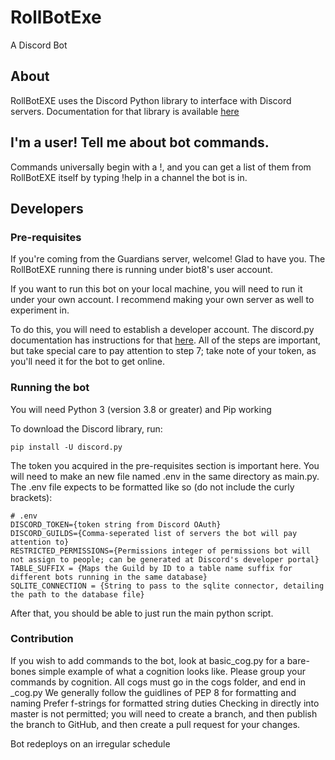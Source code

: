 # RollBotExe

A Discord Bot

## About

RollBotEXE uses the Discord Python library to interface with Discord servers. Documentation for that library is available [here](https://discordpy.readthedocs.io/en/latest/)

## I'm a user! Tell me about bot commands.

Commands universally begin with a !, and you can get a list of them from RollBotEXE itself by typing !help in a channel the bot is in.

## Developers
### Pre-requisites

If you're coming from the Guardians server, welcome! Glad to have you. The RollBotEXE running there is running under biot8's user account.

If you want to run this bot on your local machine, you will need to run it under your own account. I recommend making your own server as well
to experiment in.

To do this, you will need to establish a developer account. The discord.py documentation has instructions for that [here](https://discordpy.readthedocs.io/en/latest/discord.html).
All of the steps are important, but take special care to pay attention to step 7; take note of your token, as you'll need it for the bot to get online.

### Running the bot

You will need Python 3 (version 3.8 or greater) and Pip working

To download the Discord library, run:

~~~
pip install -U discord.py
~~~

The token you acquired in the pre-requisites section is important here.
You will need to make an new file named .env in the same directory as main.py. The .env file expects to be formatted like so (do not include the curly brackets):

~~~
# .env
DISCORD_TOKEN={token string from Discord OAuth}
DISCORD_GUILDS={Comma-seperated list of servers the bot will pay attention to}
RESTRICTED_PERMISSIONS={Permissions integer of permissions bot will not assign to people; can be generated at Discord's developer portal}
TABLE_SUFFIX = {Maps the Guild by ID to a table name suffix for different bots running in the same database}
SQLITE_CONNECTION = {String to pass to the sqlite connector, detailing the path to the database file}
~~~

After that, you should be able to just run the main python script.

### Contribution

If you wish to add commands to the bot, look at basic_cog.py for a bare-bones simple example of what a cognition looks like.
Please group your commands by cognition.
All cogs must go in the cogs folder, and end in _cog.py
We generally follow the guidlines of PEP 8 for formatting and naming
Prefer f-strings for formatted string duties
Checking in directly into master is not permitted; you will need to create a branch, and then publish the branch to GitHub, and then create a pull request for your changes.

Bot redeploys on an irregular schedule